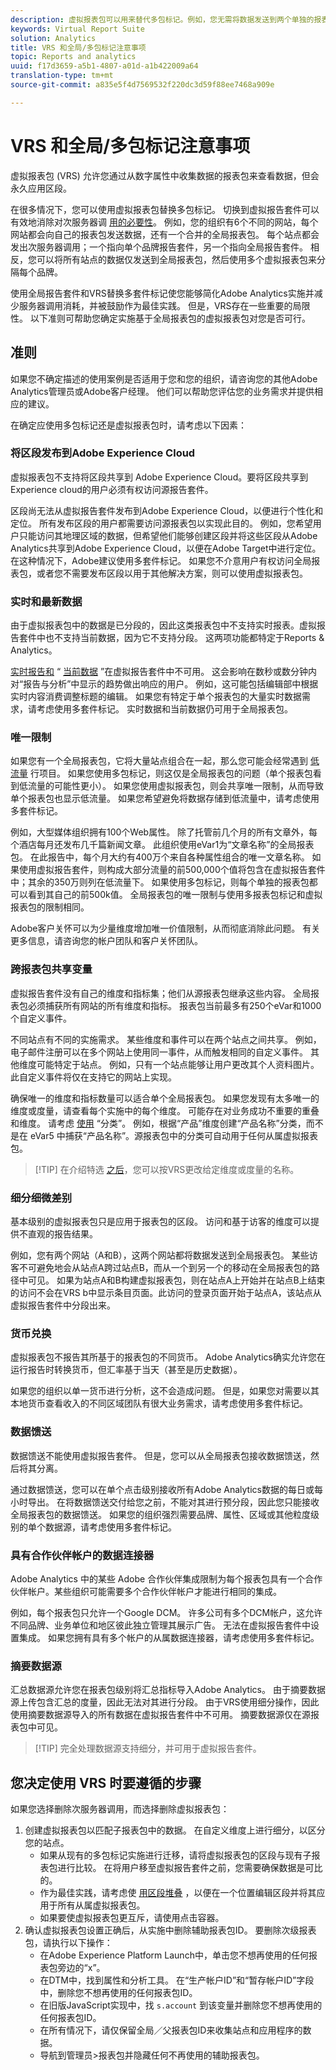 ```yaml
---
description: 虚拟报表包可以用来替代多包标记。例如，您无需将数据发送到两个单独的报表包，而可以将数据发送到一个报表包，然后使用虚拟报表包来限制用户可以访问的数据量。但是，控制数据访问权限只是单独报表包可能有用的原因之一。在实施中进行虚拟报表包相关更改之前，请认真考虑以下使用案例。
keywords: Virtual Report Suite
solution: Analytics
title: VRS 和全局/多包标记注意事项
topic: Reports and analytics
uuid: f17d3659-a5b1-4807-a01d-a1b422009a64
translation-type: tm+mt
source-git-commit: a835e5f4d7569532f220dc3d59f88ee7468a909e

---
```



# VRS 和全局/多包标记注意事项

虚拟报表包 (VRS) 允许您通过从数字属性中收集数据的报表包来查看数据，但会永久应用区段。

在很多情况下，您可以使用虚拟报表包替换多包标记。 切换到虚拟报告套件可以有效地消除对次服务器调 [用的必要性](/help/admin/c-server-call-usage/overage-overview.md)。 例如，您的组织有6个不同的网站，每个网站都会向自己的报表包发送数据，还有一个合并的全局报表包。 每个站点都会发出次服务器调用；一个指向单个品牌报告套件，另一个指向全局报告套件。 相反，您可以将所有站点的数据仅发送到全局报表包，然后使用多个虚拟报表包来分隔每个品牌。

使用全局报告套件和VRS替换多套件标记使您能够简化Adobe Analytics实施并减少服务器调用消耗，并被鼓励作为最佳实践。 但是，VRS存在一些重要的局限性。 以下准则可帮助您确定实施基于全局报表包的虚拟报表包对您是否可行。

## 准则

如果您不确定描述的使用案例是否适用于您和您的组织，请咨询您的其他Adobe Analytics管理员或Adobe客户经理。 他们可以帮助您评估您的业务需求并提供相应的建议。

在确定应使用多包标记还是虚拟报表包时，请考虑以下因素：

### 将区段发布到Adobe Experience Cloud

虚拟报表包不支持将区段共享到 Adobe Experience Cloud。要将区段共享到Experience cloud的用户必须有权访问源报告套件。

区段尚无法从虚拟报告套件发布到Adobe Experience Cloud，以便进行个性化和定位。 所有发布区段的用户都需要访问源报表包以实现此目的。 例如，您希望用户只能访问其地理区域的数据，但希望他们能够创建区段并将这些区段从Adobe Analytics共享到Adobe Experience Cloud，以便在Adobe Target中进行定位。 在这种情况下，Adobe建议使用多套件标记。 如果您不介意用户有权访问全局报表包，或者您不需要发布区段以用于其他解决方案，则可以使用虚拟报表包。

### 实时和最新数据

由于虚拟报表包中的数据是已分段的，因此这类报表包中不支持实时报表。虚拟报告套件中也不支持当前数据，因为它不支持分段。 这两项功能都特定于Reports &amp; Analytics。

[实时报告和](/help/admin/admin/realtime/t-realtime-admin.md) “ [当前数据](/help/technotes/latency.md) ”在虚拟报告套件中不可用。 这会影响在数秒或数分钟内对“报告与分析”中显示的趋势做出响应的用户。 例如，这可能包括编辑部中根据实时内容消费调整标题的编辑。 如果您有特定于单个报表包的大量实时数据需求，请考虑使用多套件标记。 实时数据和当前数据仍可用于全局报表包。

### 唯一限制

如果您有一个全局报表包，它将大量站点组合在一起，那么您可能会经常遇到 [低流量](/help/technotes/low-traffic.md) 行项目。 如果您使用多包标记，则这仅是全局报表包的问题（单个报表包看到低流量的可能性更小）。 如果您使用虚拟报表包，则会共享唯一限制，从而导致单个报表包也显示低流量。 如果您希望避免将数据存储到低流量中，请考虑使用多套件标记。

例如，大型媒体组织拥有100个Web属性。 除了托管前几个月的所有文章外，每个酒店每月还发布几千篇新闻文章。 此组织使用eVar1为“文章名称”的全局报表包。 在此报告中，每个月大约有400万个来自各种属性组合的唯一文章名称。 如果使用虚拟报告套件，则构成大部分流量的前500,000个值将包含在虚拟报告套件中；其余的350万则列在低流量下。 如果使用多包标记，则每个单独的报表包都可以看到其自己的前500k值。 全局报表包的唯一限制与使用多报表包标记和虚拟报表包的限制相同。

Adobe客户关怀可以为少量维度增加唯一价值限制，从而彻底消除此问题。 有关更多信息，请咨询您的帐户团队和客户关怀团队。

### 跨报表包共享变量

虚拟报告套件没有自己的维度和指标集；他们从源报表包继承这些内容。 全局报表包必须捕获所有网站的所有维度和指标。 报表包当前最多有250个eVar和1000个自定义事件。

不同站点有不同的实施需求。 某些维度和事件可以在两个站点之间共享。 例如，电子邮件注册可以在多个网站上使用同一事件，从而触发相同的自定义事件。 其他维度可能特定于站点。 例如，只有一个站点能够让用户更改其个人资料图片。 此自定义事件将仅在支持它的网站上实现。

确保唯一的维度和指标数量可以适合单个全局报表包。 如果您发现有太多唯一的维度或度量，请查看每个实施中的每个维度。 可能存在对业务成功不重要的重叠和维度。 请考虑 [使用](/help/components/c-classifications2/c-classifications.md) “分类”。 例如，根据“产品”维度创建“产品名称”分类，而不是在 eVar5 中捕获“产品名称”。源报表包中的分类可自动用于任何从属虚拟报表包。

> [!TIP] 在介绍特选 [之后](/help/analyze/analysis-workspace/curate-share/curate-projects-vrs.md)，您可以按VRS更改给定维度或度量的名称。

### 细分细微差别

基本级别的虚拟报表包只是应用于报表包的区段。 访问和基于访客的维度可以提供不直观的报告结果。

例如，您有两个网站（A和B），这两个网站都将数据发送到全局报表包。 某些访客不可避免地会从站点A跨过站点B，而从一个到另一个的移动在全局报表包的路径中可见。 如果为站点A和B构建虚拟报表包，则在站点A上开始并在站点B上结束的访问不会在VRS b中显示条目页面。此访问的登录页面开始于站点A，该站点从虚拟报告套件中分段出来。

### 货币兑换

虚拟报表包不报告其所基于的报表包的不同货币。 Adobe Analytics确实允许您在运行报告时转换货币，但汇率基于当天（甚至是历史数据）。

如果您的组织以单一货币进行分析，这不会造成问题。 但是，如果您对需要以其本地货币查看收入的不同区域团队有很大业务需求，请考虑使用多套件标记。

### 数据馈送

数据馈送不能使用虚拟报告套件。 但是，您可以从全局报表包接收数据馈送，然后将其分离。

通过数据馈送，您可以在单个点击级别接收所有Adobe Analytics数据的每日或每小时导出。 在将数据馈送交付给您之前，不能对其进行预分段，因此您只能接收全局报表包的数据馈送。 如果您的组织强烈需要品牌、属性、区域或其他粒度级别的单个数据源，请考虑使用多套件标记。

### 具有合作伙伴帐户的数据连接器

Adobe Analytics 中的某些 Adobe 合作伙伴集成限制为每个报表包具有一个合作伙伴帐户。某些组织可能需要多个合作伙伴帐户才能进行相同的集成。

例如，每个报表包只允许一个Google DCM。 许多公司有多个DCM帐户，这允许不同品牌、业务单位和地区彼此独立管理其展示广告。 无法在虚拟报告套件中设置集成。 如果您拥有具有多个帐户的从属数据连接器，请考虑使用多套件标记。

### 摘要数据源

汇总数据源允许您在报表包级别将汇总指标导入Adobe Analytics。 由于摘要数据源上传包含汇总的度量，因此无法对其进行分段。 由于VRS使用细分操作，因此使用摘要数据源导入的所有数据在虚拟报告套件中不可用。 摘要数据源仅在源报表包中可见。

> [!TIP] 完全处理数据源支持细分，并可用于虚拟报告套件。

## 您决定使用 VRS 时要遵循的步骤

如果您选择删除次服务器调用，而选择删除虚拟报表包：

1. 创建虚拟报表包以匹配子报表包中的数据。 在自定义维度上进行细分，以区分您的站点。
   * 如果从现有的多包标记实施进行迁移，请将虚拟报表包的区段与现有子报表包进行比较。 在将用户移至虚拟报告套件之前，您需要确保数据是可比的。
   * 作为最佳实践，请考虑使 [用区段堆叠](/help/components/c-segmentation/c-segmentation-workflow/seg-build.md) ，以便在一个位置编辑区段并将其应用于所有从属虚拟报表包。
   * 如果要使虚拟报表包更互斥，请使用点击容器。
2. 确认虚拟报表包设置正确后，从实施中删除辅助报表包ID。 要删除次级报表包，请执行以下操作：
   * 在Adobe Experience Platform Launch中，单击您不想再使用的任何报表包旁边的“x”。
   * 在DTM中，找到属性和分析工具。 在“生产帐户ID”和“暂存帐户ID”字段中，删除您不想再使用的任何报表包ID。
   * 在旧版JavaScript实现中，找 `s.account` 到该变量并删除您不想再使用的任何报表包ID。
   * 在所有情况下，请仅保留全局／父报表包ID来收集站点和应用程序的数据。
   * 导航到管理员&gt;报表包并隐藏任何不再使用的辅助报表包。
